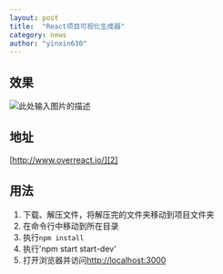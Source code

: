 ```yaml
---
layout: post  
title:  "React项目可视化生成器"  
category: news  
author: "yinxin630"
---
```


## 效果

![此处输入图片的描述][1]

## 地址

[http://www.overreact.io/][2]

## 用法

1. 下载、解压文件，将解压完的文件夹移动到项目文件夹
2. 在命令行中移动到所在目录
3. 执行`npm install`
4. 执行'npm start start-dev'
5. 打开浏览器并访问[http://localhost:3000][3]


  [1]: http://www.overreact.io/images/Demo3_optimized.gif
  [2]: http://www.overreact.io/
  [3]: http://localhost:3000p://www.overreact.io/
